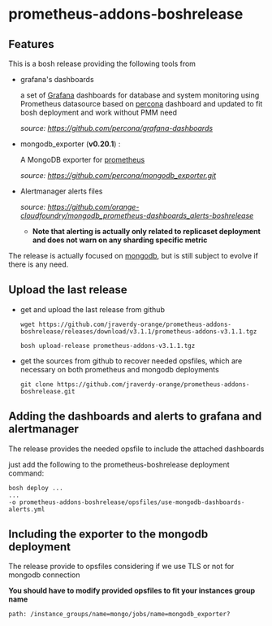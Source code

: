 # prometheus-addons-boshrelease



## Features

This is a bosh release providing the following tools from 

* grafana's dashboards

  a set of [Grafana](https://grafana.com/) dashboards for database and system monitoring using Prometheus datasource based on [percona](https://www.percona.com/) dashboard and updated to fit bosh deployment and work without PMM need

  *source: https://github.com/percona/grafana-dashboards*

* mongodb_exporter (**v0.20.1**) :

  A MongoDB exporter for [prometheus](https://prometheus.io/)

  *source: https://github.com/percona/mongodb_exporter.git*

* Alertmanager alerts files 

  *source: https://github.com/orange-cloudfoundry/mongodb_prometheus-dashboards_alerts-boshrelease*

  * **Note that alerting is actually only related to replicaset deployment and does not warn on any sharding specific metric**

The release is actually focused on [mongodb](https://www.mongodb.com), but is still subject to evolve if there is any need. 



## Upload the last release

* get and upload the last release from github

  ```shell
  wget https://github.com/jraverdy-orange/prometheus-addons-boshrelease/releases/download/v3.1.1/prometheus-addons-v3.1.1.tgz
  
  bosh upload-release prometheus-addons-v3.1.1.tgz
  ```

  

* get the sources from github to recover needed opsfiles, which are necessary on both prometheus and mongodb deployments

  ```shell
  git clone https://github.com/jraverdy-orange/prometheus-addons-boshrelease.git
  ```

  

## Adding the dashboards and alerts to grafana and alertmanager

The release provides the needed opsfile to include the attached dashboards

just add the following to the prometheus-boshrelease deployment command:

```shell
bosh deploy ... 
...
-o prometheus-addons-boshrelease/opsfiles/use-mongodb-dashboards-alerts.yml 
```



## Including the exporter to the mongodb deployment

The release provide to opsfiles considering if we use TLS or not for mongodb connection

**You should have to modify provided opsfiles to fit your instances group name**

```
path: /instance_groups/name=mongo/jobs/name=mongodb_exporter?
```

